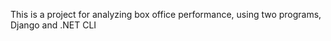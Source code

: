 This is a project for analyzing box office performance, using two programs, Django and .NET CLI
<!-- todo add a requirements.txt -->
<!-- todo describe how to use load_data -->
<!-- probably need to add part of installing .net 8 sdk https://dotnet.microsoft.com/en-us/download/dotnet/8.0 -->
<!-- add directions for appsettings.sample.json -->